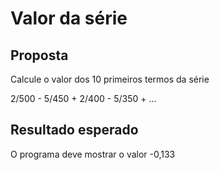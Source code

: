 # Valor da série

## Proposta

Calcule o valor dos 10 primeiros termos da série

2/500 - 5/450 + 2/400 - 5/350 + ...

## Resultado esperado

O programa deve mostrar o valor -0,133
